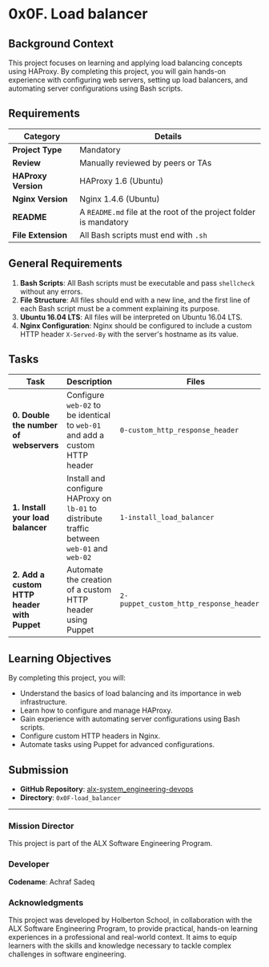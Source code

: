 # 0x0F. Load balancer

## Background Context

This project focuses on learning and applying load balancing concepts using HAProxy. By completing this project, you will gain hands-on experience with configuring web servers, setting up load balancers, and automating server configurations using Bash scripts.

## Requirements

| Category         | Details |
|------------------|---------|
| **Project Type** | Mandatory |
| **Review**       | Manually reviewed by peers or TAs |
| **HAProxy Version** | HAProxy 1.6 (Ubuntu) |
| **Nginx Version** | Nginx 1.4.6 (Ubuntu) |
| **README**       | A `README.md` file at the root of the project folder is mandatory |
| **File Extension** | All Bash scripts must end with `.sh` |

## General Requirements

1. **Bash Scripts**: All Bash scripts must be executable and pass `shellcheck` without any errors.
2. **File Structure**: All files should end with a new line, and the first line of each Bash script must be a comment explaining its purpose.
3. **Ubuntu 16.04 LTS**: All files will be interpreted on Ubuntu 16.04 LTS.
4. **Nginx Configuration**: Nginx should be configured to include a custom HTTP header `X-Served-By` with the server's hostname as its value.

## Tasks

| Task                          | Description                                  | Files                         |
|-------------------------------|----------------------------------------------|-------------------------------|
| **0. Double the number of webservers** | Configure `web-02` to be identical to `web-01` and add a custom HTTP header | `0-custom_http_response_header` |
| **1. Install your load balancer** | Install and configure HAProxy on `lb-01` to distribute traffic between `web-01` and `web-02` | `1-install_load_balancer` |
| **2. Add a custom HTTP header with Puppet** | Automate the creation of a custom HTTP header using Puppet | `2-puppet_custom_http_response_header.pp` |

## Learning Objectives

By completing this project, you will:

- Understand the basics of load balancing and its importance in web infrastructure.
- Learn how to configure and manage HAProxy.
- Gain experience with automating server configurations using Bash scripts.
- Configure custom HTTP headers in Nginx.
- Automate tasks using Puppet for advanced configurations.

## Submission

- **GitHub Repository**: [alx-system_engineering-devops](https://github.com/Achrafsadeq/alx-system_engineering-devops)
- **Directory**: `0x0F-load_balancer`

---

### Mission Director

This project is part of the ALX Software Engineering Program.

### Developer

**Codename**: Achraf Sadeq

### Acknowledgments

This project was developed by Holberton School, in collaboration with the ALX Software Engineering Program, to provide practical, hands-on learning experiences in a professional and real-world context. It aims to equip learners with the skills and knowledge necessary to tackle complex challenges in software engineering.


